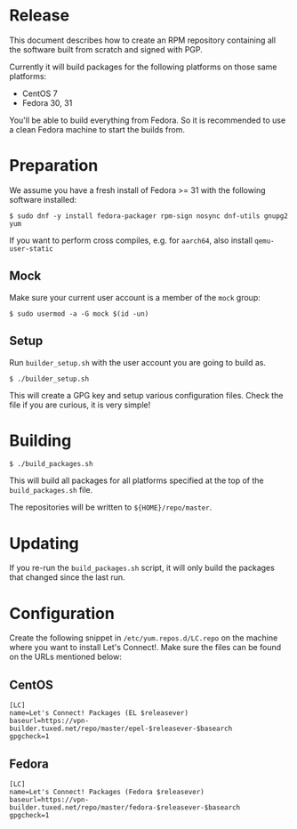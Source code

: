 # Release

This document describes how to create an RPM repository containing all the 
software built from scratch and signed with PGP.

Currently it will build packages for the following platforms on those same
platforms:

* CentOS 7
* Fedora 30, 31

You'll be able to build everything from Fedora. So it is recommended to use
a clean Fedora machine to start the builds from.

# Preparation

We assume you have a fresh install of Fedora >= 31 with the following software 
installed:

    $ sudo dnf -y install fedora-packager rpm-sign nosync dnf-utils gnupg2 yum

If you want to perform cross compiles, e.g. for `aarch64`, also install 
`qemu-user-static`

## Mock

Make sure your current user account is a member of the `mock` group:

    $ sudo usermod -a -G mock $(id -un)

## Setup

Run `builder_setup.sh` with the user account you are going to 
build as.

	$ ./builder_setup.sh
	
This will create a GPG key and setup various configuration files. Check 
the file if you are curious, it is very simple!

# Building

	$ ./build_packages.sh

This will build all packages for all platforms specified at the top of 
the `build_packages.sh` file.

The repositories will be written to `${HOME}/repo/master`.

# Updating

If you re-run the `build_packages.sh` script, it will only build the packages
that changed since the last run.

# Configuration

Create the following snippet in `/etc/yum.repos.d/LC.repo` on the machine where 
you want to install Let's Connect!. Make sure the files can be found on the URLs 
mentioned below:

## CentOS

    [LC]
    name=Let's Connect! Packages (EL $releasever)
    baseurl=https://vpn-builder.tuxed.net/repo/master/epel-$releasever-$basearch
    gpgcheck=1

## Fedora

    [LC]
    name=Let's Connect! Packages (Fedora $releasever) 
    baseurl=https://vpn-builder.tuxed.net/repo/master/fedora-$releasever-$basearch
    gpgcheck=1
